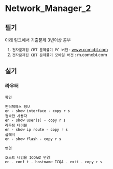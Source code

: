 # Network_Manager_2
## 필기
아래 링크에서 기출문제 3년이상 공부

1. `전자문제집 CBT 문제풀기 PC 버전` : www.comcbt.com
2. `전자문제집 CBT 문제풀기 모바일 버전` : m.comcbt.com

## 실기
### 라우터
`확인`
```
인터페이스 정보
en - show interface - copy r s
접속한 사용자
en - show user(s) - copy r s
라우팅 테이블
en - show ip route - copy r s
플래쉬
en - show flash - copy r s
```
`변경`
```
호스트 네임을 ICQA로 변경
en - conf t - hostname ICQA - exit - copy r s

```
